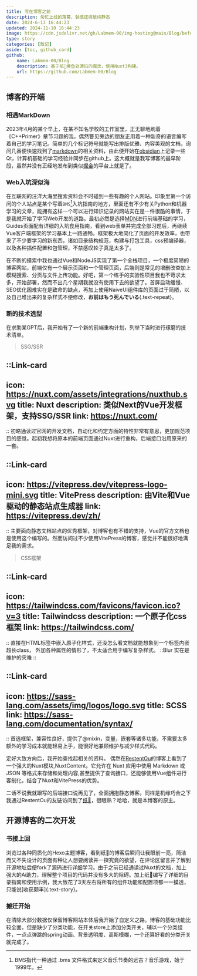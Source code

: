```yaml
---
title: 写在博客之前
description: 匆忙上线的落幕，顿感还得是纯静态
date: 2024-6-13 16:44:23
updated: 2024-11-10 16:44:23
image: https://cdn.jsdelivr.net/gh/Labmem-00/img-hosting@main/Blog/beforeV2.png
type: story
categories: [散记]
aside: [toc, github_card] 
github:
    name: Labmem-00/Blog
    description: 基于纸🦌摸鱼处源码的魔改，使用Nuxt3构建。
    url: https://github.com/Labmem-00/Blog
---
```


## 博客的开端

### 相遇MarkDown

2023年4月的某个早上，在某不知名学校的工作室里，正无聊地刷着《C++Primer》章节习题的我，偶然瞥见旁边的朋友正用着一种新奇的语言编写着自己的学习笔记。简单的几个标记符号就能写出排版优雅、内容美观的文档，询问几番便快速找到了[markdown](https://markdown.com.cn/)的相关资料，由此便开始在[obsidian](https://obsidian.md/)上记录一些Qt，计算机基础的学习经验并同步在github上。这大概就是我写博客的最早阶段，虽然并没有正经地发布到类似[掘金](https://juejin.cn/)的平台上就是了。

### Web入坑深似海

在互联网的汪洋大海里搜索资料会不时碰到一些有趣的个人网站。印象里第一个访问的个人站点是某个写着`BMS`[^1]入坑指南的地方，里面还有不少有关Python和机器学习的文章，能拥有这样一个可以进行知识记录的网站实在是一件很酷的事情，于是我就开始了学习Web开发的道路。最初必然是选择[MDN](https://developer.mozilla.org/zh-CN/)进行前端基础的学习，Guides页面配有详细的入坑食用指南，看到web表单并完成全部习题后，再继续Vue客户端框架的学习基本上一路通畅。框架极大地简化了页面的开发效率，也带来了不少要学习的新东西，诸如目录结构规范，构建与打包工具，css预编译器，以及各种插件配置和包管理，不禁感叹轮子真是太多了。

在不断的摸索中我也通过Vue和NodeJS实现了第一个全栈项目，一个极度简陋的博客网站，前端仅有一个展示页面和一个管理页面，后端则是常见的增删改查加上模糊搜索、分页与文件上传功能。好吧，第一个练手的实验性项目我也不苛求太多，开始部署，然而不出几个星期我就没有使用下去的欲望了。首屏启动缓慢、SEO优化困难实在是致命的缺点，再加上使用NaiveUI组件库的页面过于简陋，以及自己堆出来的复杂样式不便修改，<span title="你已经死了">**お前はもう死んでいる**{.text-repeat}</span>。

[^1]:BMS指代一种通过 .bms 文件格式来定义音乐节奏的远古？音乐游戏，始于1999年。

### 新的技术选型

在求助某GPT后，我开始有了一个新的前端重构计划，列举下当时进行琢磨的技术清单。

>SSG/SSR

::Link-card
---
icon: https://nuxt.com/assets/integrations/nuxthub.svg
title: Nuxt
description: 类似Next的Vue开发框架，支持SSG/SSR
link: https://nuxt.com/
---
::
初略通读过官网的开发文档，自动化和约定方面的特性非常有意思，更加规范项目的感觉。起初我想将原本的前端页面通过Nuxt进行重构，后端接口沿用原来的一套。

::Link-card
---
icon: https://vitepress.dev/vitepress-logo-mini.svg
title: VitePress
description: 由Vite和Vue驱动的静态站点生成器
link: https://vitepress.dev/zh/
---
::
主要面向静态文档站点的优秀框架，对博客也有不错的支持，Vue的官方文档也是使用这个编写的。然而访问过不少使用VitePress的博客，感觉并不能很好地满足我的需求。

>CSS框架

::Link-card
---
icon: https://tailwindcss.com/favicons/favicon.ico?v=3
title: Tailwindcss
description: 一个原子化css框架
link: https://tailwindcss.com/
---
::
直接在HTML标签中嵌入原子化样式，还没怎么看文档就能想象到一个标签内嵌超长class，
外加各种属性的情形了，不太适合用于编写复杂样式。
::Blur 
实在是维护的灾难
::

::Link-card
---
icon: https://sass-lang.com/assets/img/logos/logo.svg
title: SCSS
link: https://sass-lang.com/documentation/syntax/
---
::
首选框架，兼容性良好，提供了@mixin，变量，嵌套等诸多功能，不需要太多额外的学习成本就能轻易上手，能很好地兼顾维护与减少样式代码。

定好大致方向后，我开始查找起相关的资料。
偶然在[RestentOu](https://blog.gxres.net)的博客上看到了一个强大的Nuxt模块,NuxtContent。它允许在 Nuxt 应用中使用 Markdown 或 JSON 等格式来存储和处理内容,甚至提供了查询接口，还能够使用Vue组件进行客制化，结合了Nuxt和VitePress的优势。

二话不说我就跟写的后端接口说再见了，全面拥抱静态博客。同样是机缘巧合之下我通过RestentOu的友链访问到了[纸🦌](https://blog.zhilu.cyou)，很眼熟？哈哈，就是本博客的原主。

## 开源博客的二次开发

### 书接上回
浏览过各种同质化的Hexo主题博客，看到纸🦌的博客后瞬间让我眼前一亮，简洁而又不失设计的页面有种让人想要阅读并一探究竟的欲望，在评论区留言并了解到开源地址后便fork了源码进行详细学习。由于之前已经通读过Nuxt的文档，加上强大的Ai助力，理解整个项目的代码并没有多大的阻碍。加上纸🦌编写了详细的目录指南和使用示例，我大致花了3天左右将所有的组件功能和配置项都一一摸透，只能说[收获颇丰]{.text-story}。

### 搬迁开始
在清除大部分数据仅保留博客网站本体后我开始了自定义之路。博客的基础功能比较全面，但是缺少了分类功能，在开关store上添加分类开关，辅以一个分类组件，一点点弹跳的spring动画、背景透明度、高斯模糊，一个还算好看的分类开关就完成了。


